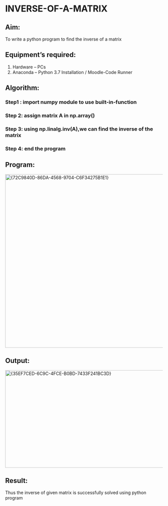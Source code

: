 # INVERSE-OF-A-MATRIX
## Aim:
To write a python program to find the inverse of a matrix
## Equipment’s required:
1. 	Hardware – PCs
2. 	Anaconda – Python 3.7 Installation / Moodle-Code Runner
## Algorithm:
### Step1 : import numpy module to use built-in-function 
### Step 2: assign matrix A in np.array()
### Step 3: using np.linalg.inv(A),we can find the inverse of the matrix 
### Step 4: end the program 

## Program:
<img width="1278" height="555" alt="{72C9840D-86DA-4568-9704-C6F34275B1E1}" src="https://github.com/user-attachments/assets/bc749168-c65e-46ce-8c0f-dbac3f87fba3" />

## Output:
<img width="926" height="312" alt="{35EF7CED-6C9C-4FCE-B0BD-7433F241BC3D}" src="https://github.com/user-attachments/assets/d4cf56dd-42c1-4098-aca8-16df466a3b72" />

## Result:
Thus the inverse of given matrix is successfully solved using python program


